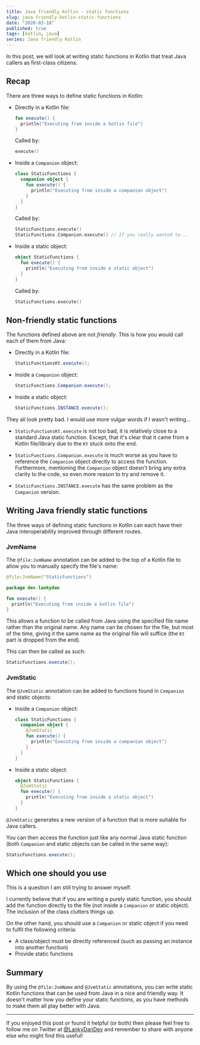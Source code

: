 ```yaml
---
title: Java friendly Kotlin - static functions
slug: java-friendly-kotlin-static-functions
date: "2020-03-18"
published: true
tags: [kotlin, java]
series: Java friendly Kotlin
---
```


In this post, we will look at writing static functions in Kotlin that treat Java callers as first-class citizens.

## Recap

There are three ways to define static functions in Kotlin:

- Directly in a Kotlin file:

    ```kotlin
    fun execute() {
      println("Executing from inside a kotlin file")
    }
    ```

  Called by:

    ```kotlin
    execute()
    ```

- Inside a `Companion` object:

    ```kotlin
    class StaticFunctions {
      companion object {
        fun execute() {
          println("Executing from inside a companion object")
        }
      }
    }
    ```

  Called by:

    ```kotlin
    StaticFunctions.execute()
    StaticFunctions.Companion.execute() // If you really wanted to...
    ```

- Inside a static object:

    ```kotlin
    object StaticFunctions {
      fun execute() {
        println("Executing from inside a static object")
      }
    }
    ```

    Called by:

    ```kotlin
    StaticFunctions.execute()
    ```


## Non-friendly static functions

The functions defined above are not _friendly_. This is how you would call each of them from Java:

- Directly in a Kotlin file:

    ```java
    StaticFunctionsKt.execute();
    ```

- Inside a `Companion` object:
  
    ```java
    StaticFunctions.Companion.execute();
    ```

- Inside a static object:

    ```java
    StaticFunctions.INSTANCE.execute();
    ```

They all look pretty bad. I would use more vulgar words if I wasn't writing... 

- `StaticFunctionsKt.execute` is not too bad, it is relatively close to a standard Java static function. Except, that it's clear that it came from a Kotlin file/library due to the `Kt` stuck onto the end.

- `StaticFunctions.Companion.execute` is much worse as you have to reference the `Companion` object directly to access the function. Furthermore, mentioning the `Companion` object doesn't bring any extra clarity to the code, so even more reason to try and remove it.

- `StaticFunctions.INSTANCE.execute` has the same problem as the `Companion` version.

## Writing Java friendly static functions

The three ways of defining static functions in Kotlin can each have their Java interoperability improved through different routes.

### JvmName
  
The `@file:JvmName` annotation can be added to the top of a Kotlin file to allow you to manually specify the file's name:

```kotlin
@file:JvmName("StaticFunctions")

package dev.lankydan

fun execute() {
  println("Executing from inside a kotlin file")
}
```

This allows a function to be called from Java using the specified file name rather than the original name. Any name can be chosen for the file, but most of the time, giving it the same name as the original file will suffice (the `Kt` part is dropped from the end).

This can then be called as such: 

```java
StaticFunctions.execute();
```

### JvmStatic
  
The `@JvmStatic` annotation can be added to functions found in `Companion` and static objects:

  - Inside a `Companion` object:
  
    ```kotlin
    class StaticFunctions {
      companion object {
        @JvmStatic
        fun execute() {
          println("Executing from inside a companion object")
        }
      }
    }
    ```
  
  - Inside a static object:

    ```kotlin
    object StaticFunctions {
      @JvmStatic
      fun execute() {
        println("Executing from inside a static object")
      }
    }
    ```

`@JvmStatic` generates a new version of a function that is more suitable for Java callers. 

You can then access the function just like any normal Java static function (both `Companion` and static objects can be called in the same way):

```java
StaticFunctions.execute();
```

## Which one should you use

This is a question I am still trying to answer myself. 

I currently believe that if you are writing a purely static function, you should add the function directly to the file (not inside a `Companion` or static object). The inclusion of the class clutters things up.

On the other hand, you should use a `Companion` or static object if you need to fulfil the following criteria:

- A class/object must be directly referenced (such as passing an instance into another function)
- Provide static functions

## Summary

By using the `@file:JvmName` and `@JvmStatic` annotations, you can write static Kotlin functions that can be used from Java in a nice and friendly way. It doesn't matter how you define your static functions, as you have methods to make them all play better with Java.

----

If you enjoyed this post or found it helpful (or both) then please feel free to follow me on Twitter at [@LankyDanDev](https://twitter.com/LankyDanDev) and remember to share with anyone else who might find this useful!